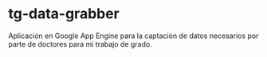 tg-data-grabber
===============

Aplicación en Google App Engine para la captación de datos necesarios por parte de doctores para mi trabajo de grado.

